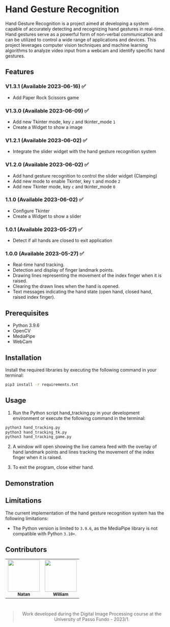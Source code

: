 # Hand Gesture Recognition

Hand Gesture Recognition is a project aimed at developing a system capable of accurately detecting and recognizing hand gestures in real-time. Hand gestures serve as a powerful form of non-verbal communication and can be utilized to control a wide range of applications and devices. This project leverages computer vision techniques and machine learning algorithms to analyze video input from a webcam and identify specific hand gestures.

## Features
###  V1.3.1 (Available 2023-06-16) ✅
* Add Paper Rock Scissors game

###  V1.3.0 (Available 2023-06-09) ✅
* Add new Tkinter mode, key `z` and tkinter_mode `1`
* Create a Widget to show a image

###  V1.2.1  (Available 2023-06-02) ✅
* Integrate the slider widget with the hand gesture recognition system

### V1.2.0  (Available 2023-06-02) ✅
* Add hand gesture recognition to control the slider widget (Clamping)
* Add new mode to enable Tkinter, key `t` and mode `2`
* Add new Tkinter mode, key `c` and tkinter_mode `0`

### 1.1.0  (Available 2023-06-02) ✅
* Configure Tkinter
* Create a Widget to show a slider

### 1.0.1 (Available 2023-05-27) ✅
*  Detect if all hands are closed to exit application

### 1.0.0 (Available 2023-05-27) ✅
* Real-time hand tracking.
* Detection and display of finger landmark points.
* Drawing lines representing the movement of the index finger when it is raised.
* Clearing the drawn lines when the hand is opened.
* Text messages indicating the hand state (open hand, closed hand, raised index finger).

## Prerequisites
- Python 3.9.6
- OpenCV
- MediaPipe
- WebCam

## Installation

Install the required libraries by executing the following command in your terminal:

```bash
pip3 install -r requirements.txt
```

## Usage

1. Run the Python script hand_tracking.py in your development environment or execute the following command in the terminal:
  ```bash
  python3 hand_tracking.py
  python3 hand_tracking_tk.py
  python3 hand_tracking_game.py
  ```
2. A window will open showing the live camera feed with the overlay of hand landmark points and lines tracking the movement of the index finger when it is raised.

3. To exit the program, close either hand.

## Demonstration


## Limitations
The current implementation of the hand gesture recognition system has the following limitations:
* The Python version is limited to `3.9.6`, as the MediaPipe library is not compatible with Python `3.10+`.


## Contributors

<div align="center">
  <table>
    <tr>
      <td align="center">
        <a href="https://github.com/NatanOPelizzoni">
          <img src="https://github.com/NatanOPelizzoni.png" width="100px">
          <br>
          <sub>
            <b>Natan</b>
          </sub>
        </a>
      </td>
      <td align="center">
        <a href="https://github.com/williamsimionatto">
          <img src="https://github.com/williamsimionatto.png" width="100px">
          <br>
          <sub>
            <b>William</b>
          </sub>
        </a>
      </td>
    </tr>
  </table>
<div>

#

> Work developed during the Digital Image Processing course at the University of Passo Fundo - 2023/1.

